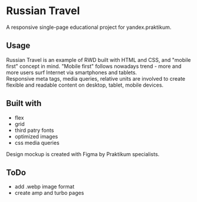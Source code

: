 # Russian Travel
A responsive single-page educational project for yandex.praktikum.
## Usage
Russian Travel is an example of RWD built with HTML and CSS, and "mobile first" concept in mind. "Mobile first" follows nowadays trend - more and more users surf Internet via smartphones and tablets.  
Responsive meta tags, media queries, relative units are involved to create flexible and readable content on desktop, tablet, mobile devices.
## Built with
- flex
- grid
- third patry fonts
- optimized images
- css media queries

Design mockup is created with Figma by Praktikum specialists.
## ToDo
- add .webp image format
- create amp and turbo pages
